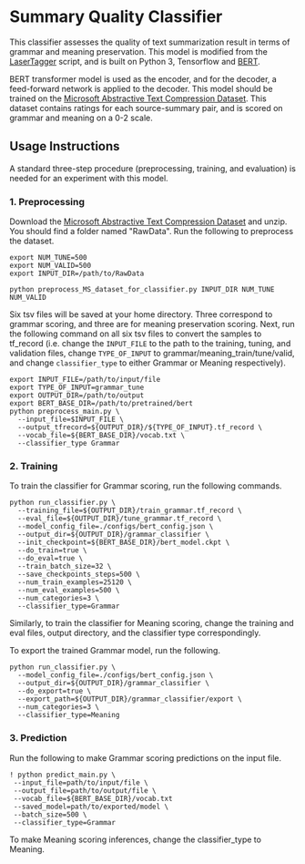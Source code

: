 # Summary Quality Classifier

This classifier assesses the quality of text summarization result in terms 
of grammar and meaning preservation. This model is modified from the 
[LaserTagger](https://github.com/google-research/lasertagger) script, and 
is built on Python 3, Tensorflow and 
[BERT](https://github.com/google-research/bert). 

BERT transformer model is used as the encoder, and for the decoder, a
feed-forward network is applied to the decoder. This model should be trained on
the 
[Microsoft Abstractive Text Compression Dataset](https://www.microsoft.com/en-us/download/confirmation.aspx?id=54262).
This dataset contains ratings for each source-summary pair, and is scored on
grammar and meaning on a 0-2 scale. 

## Usage Instructions

A standard three-step procedure (preprocessing, training, and evaluation)
is needed for an experiment with this model.

### 1. Preprocessing

Download the 
[Microsoft Abstractive Text Compression Dataset](https://www.microsoft.com/en-us/download/confirmation.aspx?id=54262)
and unzip. You should find a folder named "RawData". Run the following to 
preprocess the dataset. 

```
export NUM_TUNE=500
export NUM_VALID=500
export INPUT_DIR=/path/to/RawData

python preprocess_MS_dataset_for_classifier.py INPUT_DIR NUM_TUNE NUM_VALID
```

Six tsv files will be saved at your home directory. Three correspond to grammar scoring,
and three are for meaning preservation scoring. Next, run the following command 
on all six tsv files to convert the samples to tf_record (i.e. change the `INPUT_FILE`
to the path to the training, tuning, and validation files, change `TYPE_OF_INPUT` to 
grammar/meaning_train/tune/valid, and change `classifier_type` to either 
Grammar or Meaning respectively).

```
export INPUT_FILE=/path/to/input/file
export TYPE_OF_INPUT=grammar_tune 
export OUTPUT_DIR=/path/to/output
export BERT_BASE_DIR=/path/to/pretrained/bert
python preprocess_main.py \
  --input_file=$INPUT_FILE \
  --output_tfrecord=${OUTPUT_DIR}/${TYPE_OF_INPUT}.tf_record \
  --vocab_file=${BERT_BASE_DIR}/vocab.txt \
  --classifier_type Grammar
```

### 2. Training

To train the classifier for Grammar scoring, run the following commands. 
```
python run_classifier.py \
  --training_file=${OUTPUT_DIR}/train_grammar.tf_record \
  --eval_file=${OUTPUT_DIR}/tune_grammar.tf_record \
  --model_config_file=./configs/bert_config.json \
  --output_dir=${OUTPUT_DIR}/grammar_classifier \
  --init_checkpoint=${BERT_BASE_DIR}/bert_model.ckpt \
  --do_train=true \
  --do_eval=true \
  --train_batch_size=32 \
  --save_checkpoints_steps=500 \
  --num_train_examples=25120 \
  --num_eval_examples=500 \
  --num_categories=3 \
  --classifier_type=Grammar
```
Similarly, to train the classifier for Meaning scoring, change the training 
and eval files, output directory, and the classifier type correspondingly.

To export the trained Grammar model, run the following. 
```
python run_classifier.py \
  --model_config_file=./configs/bert_config.json \
  --output_dir=${OUTPUT_DIR}/grammar_classifier \
  --do_export=true \
  --export_path=${OUTPUT_DIR}/grammar_classifier/export \
  --num_categories=3 \
  --classifier_type=Meaning
```

### 3. Prediction

Run the following to make Grammar scoring predictions on the input file. 
```
! python predict_main.py \
 --input_file=path/to/input/file \
 --output_file=path/to/output/file \
 --vocab_file=${BERT_BASE_DIR}/vocab.txt
 --saved_model=path/to/exported/model \
 --batch_size=500 \
 --classifier_type=Grammar
```
To make Meaning scoring inferences, change the classifier_type to Meaning.
